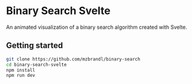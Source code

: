 # Binary Search Svelte

An animated visualization of a binary search algorithm created with Svelte.

## Getting started

```bash
git clone https://github.com/mzbrandl/binary-search
cd binary-search-svelte
npm install
npm run dev
```
